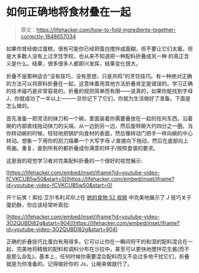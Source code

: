 # 如何正确地将食材叠在一起

> 原文：<https://lifehacker.com/how-to-fold-ingredients-together-correctly-1848657034>

如果你曾经做过蛋糕，很有可能你已经把蛋白搅拌成面糊，但不要让它们太瘪。但是大多数人没有上过烹饪学校，也从来不知道把一种配料折叠成另一种 的真正含义是什么。结果，很多很多人都即兴发挥，结果变化很大。



折叠不是那种适合“没有技巧，没有思想，只是共鸣”的烹饪技巧。有一种绝对正确的方法可以将原料折叠在一起，这意味着用其他方法折叠肯定是错误的。学习正确的技术碰巧是非常容易的。折叠的规则简单而有限——说真的，如果你能找到字母 J，你就成功了一半以上——一旦你记下了它们，你就为生活做好了准备。下面是怎么做的。

首先准备一把灵活的抹刀和一个碗，里面装着你需要叠放在一起的任何东西。沿着碗的内部直线拖动抹刀的尖端，从一边到另一边，然后旋转碗大约四分之一圈。当你转动碗的时候，轻轻地把锅铲向食材的表面，然后像转动门把手一样向碗的中心转动。想象一下用你的刮刀描摹一个大写字母 J:直接向下拖动，然后在底部向上弯曲。重复，直到所有的都折叠成你满意的样子/按照食谱的要求。

这是我的视觉学习者对完美配料折叠的一个很好的视觉展示:

 [https://lifehacker.com/embed/inset/iframe?id=youtube-video-fCVKCUB5w50&start=0](https://lifehacker.com/embed/inset/iframe?id=youtube-video-fCVKCUB5w50&start=0) 

开个玩笑！索拉·艾尔韦利*实际上*在 [她的食物 52 视频](https://www.youtube.com/watch?v=3O2QUBDl82g) 中完美地展示了 J 技巧关于蛋奶酥，你应该经常听索拉:

 [https://lifehacker.com/embed/inset/iframe?id=youtube-video-3O2QUBDl82g&start=904](https://lifehacker.com/embed/inset/iframe?id=youtube-video-3O2QUBDl82g&start=904) 

正确的折叠技巧比蛋白有用得多。它可以让你在一瞬间将干的和湿的配料混合在一起，完美地将精致的配料和调料分布在沙拉中，甚至可以更快地搅拌花生酱(而不是那么杂乱)。基本上，任何时候你需要混合配料而又不会过多地干扰它们，折叠就是为你准备的。记得做好你的 Js，让碗来做就行了。
